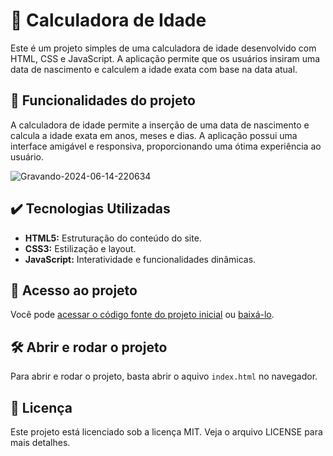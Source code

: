 # 🧮 Calculadora de Idade

Este é um projeto simples de uma calculadora de idade desenvolvido com HTML, CSS e JavaScript. A aplicação permite que os usuários insiram uma data de nascimento e calculem a idade exata com base na data atual.

## 🔨 Funcionalidades do projeto

A calculadora de idade permite a inserção de uma data de nascimento e calcula a idade exata em anos, meses e dias. A aplicação possui uma interface amigável e responsiva, proporcionando uma ótima experiência ao usuário.

![Gravando-2024-06-14-220634](https://github.com/italocaraujo/age-calculator-app/assets/128881501/4fa69923-a015-43af-9857-8ab7fad36b15)

## ✔️ Tecnologias Utilizadas

- **HTML5:** Estruturação do conteúdo do site.
- **CSS3:** Estilização e layout.
- **JavaScript:** Interatividade e funcionalidades dinâmicas.

## 📁 Acesso ao projeto

Você pode [acessar o código fonte do projeto inicial](https://age-calculator-app-puce-eight.vercel.app) ou [baixá-lo](https://github.com/italocaraujo/age-calculator-app/archive/refs/heads/main.zip).

## 🛠️ Abrir e rodar o projeto

Para abrir e rodar o projeto, basta abrir o aquivo `index.html` no navegador.

## 📃 Licença
Este projeto está licenciado sob a licença MIT. Veja o arquivo LICENSE para mais detalhes.
